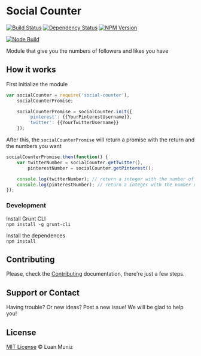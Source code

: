 Social Counter
===================
[![Build Status][travis-image]][travis-url] [![Dependency Status][depstat-image]][depstat-url] [![NPM Version][node-image]][node-url]

[![Node Build][nodei-image]][nodei-url]

Module that give you the numbers of followers and likes you have

## How it works

First initialize the module
```javascript
var socialCounter = require('social-counter'),
	socialCounterPromise;

	socialCounterPromise = socialCounter.init({
		'pinterest': {{YourPinterestUsername}},
		'twitter': {{YourTwitterUsername}}
	});
```

After this, the `socialCounterPromise` will return a promise with the return and the numbers you want
```javascript
socialCounterPromise.then(function() {
	var twitterNumber = socialCounter.getTwitter(),
		pinterestNumber = socialCounter.getPinterest();

	console.log(twitterNumber); // return a integer with the number of followers you have on twitter
	console.log(pinterestNumber); // return a integer with the number of followers you have on pinterest
});
```

### Development

Install Grunt CLI <br>
`npm install -g grunt-cli`

Install the dependences <br>
`npm install`

## Contributing

Please, check the [Contributing](CONTRIBUTING.md) documentation, there're just a few steps.

## Support or Contact

Having trouble? Or new ideas? Post a new issue! We will be glad to help you!

## License

[MIT License](http://luanmuniz.mit-license.org) © Luan Muniz

[travis-url]: https://travis-ci.org/luanmuniz/social-counter
[travis-image]: https://travis-ci.org/luanmuniz/social-counter.png?branch=master
[depstat-url]: https://david-dm.org/luanmuniz/social-counter
[depstat-image]: https://david-dm.org/luanmuniz/social-counter.png
[nodei-image]: https://nodei.co/npm/social-counter.png
[nodei-url]: https://nodei.co/npm/social-counter
[node-image]: https://badge.fury.io/js/social-counter.svg
[node-url]: http://badge.fury.io/js/social-counter

